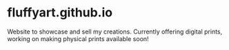 # fluffyart.github.io
Website to showcase and sell my creations. Currently offering digital prints, working on making physical prints available soon!
